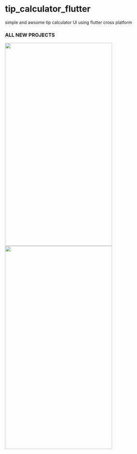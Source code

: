 # tip_calculator_flutter
simple and awsome tip calculator UI using flutter cross platform

### ALL NEW PROJECTS 
<img src="https://user-images.githubusercontent.com/54502617/161839363-4c5f82ba-2252-4692-90d8-d92d126ba236.png" width="355" height="670" /><img src="https://user-images.githubusercontent.com/54502617/163582445-035b17b5-90cf-4117-a651-1729fea28d64.png" width="355" height="670" />






